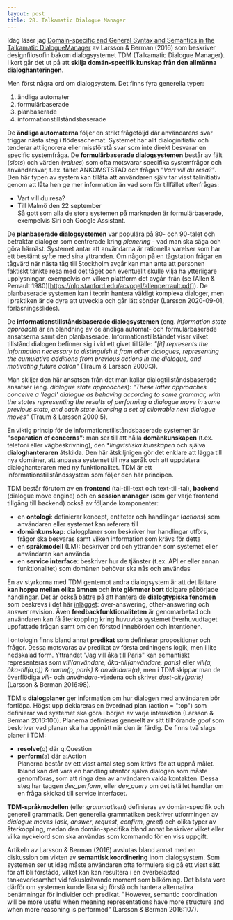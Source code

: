 ```yaml
---
layout: post
title: 28. Talkamatic Dialogue Manager
---
```


Idag läser jag [Domain-specific and General Syntax and Semantics in the Talkamatic DialogueManager](http://www.cssp.cnrs.fr/eiss11/eiss11_larsson-and-berman.pdf) av Larsson & Berman (2016) som beskriver designfilosofin bakom dialogsystemet TDM (Talkamatic Dialogue Manager). I kort går det ut på att **skilja domän-specifik kunskap från den allmänna dialoghanteringen**. 

Men först några ord om dialogsystem. Det finns fyra generella typer:<br>
1) ändliga automater<br>
2) formulärbaserade<br>
3) planbaserade<br>
4) informationstillståndsbaserade<br>

De **ändliga automaterna** följer en strikt frågeföljd där användarens svar triggar nästa steg i flödesschemat. Systemet har allt dialoginitiativ och tenderar att ignorera eller missförstå svar som inte direkt besvarar en specific systemfråga. De **formulärbaserade dialogsystemen** består av fält (*slots*) och värden (*values*) som ofta motsvarar specifika systemfrågor och användarsvar, t.ex. fältet ANKOMSTSTAD och frågan *"Vart vill du resa?"*. Den här typen av system kan tillåta att användaren själv tar visst talinitiativ genom att låta hen ge mer information än vad som för tillfället efterfrågas:<br>
- Vart vill du resa?<br>
- Till Malmö den 22 september<br>
Så gott som alla de stora systemen på marknaden är formulärbaserade, exempelvis Siri och Google Assistant. 

De **planbaserade dialogsystemen** var populära på 80- och 90-talet och betraktar dialoger som centrerade kring *planering* - vad man ska säga och göra härnäst. Systemet antar att användarna är rationella varelser som har ett bestämt syfte med sina yttranden. Om någon på en tågstation frågar en tågvärd när nästa tåg till Stockholm avgår kan man anta att personen faktiskt tänkte resa med det tåget och eventuellt skulle vilja ha ytterligare upplysningar, exempelvis om vilken plattform det avgår ifrån (se (Allen & Perrault 1980)[https://nlp.stanford.edu/acvogel/allenperrault.pdf]). De planbaserade systemen kan i teorin hantera väldigt komplexa dialoger, men i praktiken är de dyra att utveckla och går lätt sönder (Larsson 2020-09-01, förläsningsslides).

De **informationstillståndsbaserade dialogsystemen** (eng. *information state approach*) är en blandning av de ändliga automat- och formulärbaserade ansatserna samt den planbaserade. Informationstillståndet visar vilket tillstånd dialogen befinner sig i vid ett givet tillfälle: *"[it] represents the information necessary to distinguish it from other dialogues, representing the cumulative additions from previous actions in the dialogue, and motivating future action"* (Traum & Larsson 2000:3). 

Man skiljer den här ansatsen från det man kallar dialogtillståndsbaserade ansatser (eng. *dialogue state approaches*): *"These latter approaches conceive a 'legal' dialogue as behaving according to some grammar, with the states representing the results of performing a dialogue move in some previous state, and each state licensing a set of allowable next dialogue moves"* (Traum & Larsson 2000:5). 

En viktig princip för de informationstillståndsbaserade systemen är **"separation of concerns"**: man ser till att hålla **domänkunskapen** (t.ex. telefoni eller vägbeskrivning), den **lingvistiska kunskapen* och själva **dialoghanteraren** åtskilda. Den här åtskiljnigen gör det enklare att lägga till nya domäner, att anpassa systemet till nya språk och att uppdatera dialoghanteraren med ny funktionalitet. TDM är ett informationstillståndssystem som följer den här principen. 

TDM består förutom av en **frontend** (tal-till-text och text-till-tal), **backend** (dialogue move engine) och en **session manager** (som ger varje frontend tillgång till backend) också av följande komponenter:<br>
- en **ontologi**: definierar koncept, entiteter och handlingar (*actions*) som användaren eller systemet kan referera till<br> 
- **domänkunskap**: dialogplaner som beskriver hur handlingar utförs, frågor ska besvaras samt vilken information som krävs för detta<br>  
- en **språkmodell** (LM): beskriver ord och yttranden som systemet eller användaren kan använda<br>
- en **service interface**: beskriver hur de tjänster (t.ex. API:er eller annan funktionalitet) som domänen behöver ska nås och användas<br>

En av styrkorna med TDM gentemot andra dialogsystem är att det lättare **kan hoppa mellan olika ämnen** och **inte glömmer bort** tidigare påbörjade handlingar. Det är också bättre på att hantera de **dialogtypiska fenomen** som beskrevs i det här [inlägget](https://datatjej.github.io/Larsson-(2015)-och-Larsson-(2017)/): over-answering, other-answering och answer revision. Även **feedbackfunktionaliteten** är genomarbetad och användaren kan få återkoppling kring huvuvida systemet överhuvudtaget uppfattade frågan samt om den förstod innebörden och intentionen.

I ontologin finns bland annat **predikat** som definierar propositioner och frågor. Dessa motsvaras av predikat av första ordningens logik, men i lite nedskalad form. Yttrandet "Jag vill åka till Paris" kan semantiskt representeras som *vill(användare, åka-till(användare, paris)* eller *vill(a, åka-till(a,p)) & namn(p, paris) & användare(a)*, men i TDM skippar man de överflödiga *vill*- och *användare*-värdena och skriver *dest-city(paris)* (Larsson & Berman 2016:98). 

TDM:s **dialogplaner** ger information om hur dialogen med användaren bör fortlöpa. Högst upp deklareras en övordnad plan (action = "top") som definierar vad systemet ska göra i början av varje interaktion (Larsson & Berman 2016:100). Planerna definieras generellt av sitt tillhörande *goal* som beskriver vad planan ska ha uppnått när den är färdig. De finns två slags planer i TDM:<br>
- **resolve**(q) där q:Question<br>
- **perform**(a) där a:Action<br>
Planerna består av ett visst antal steg som krävs för att uppnå målet. Ibland kan det vara en handling utanför själva dialogen som måste genomföras, som att ringa den av användaren valda kontakten. Dessa steg har taggen *dev_perform*, eller *dev_query* om det istället handlar om en fråga skickad till service interfacet.

**TDM-språkmodellen** (eller *grammatiken*) definieras av domän-specifik och generell grammatik. Den generella grammatiken beskriver utformingen av *dialogue moves* (*ask*, *answer*, *request*, *confirm*, *greet*) och olika typer av återkoppling, medan den domän-specifika bland annat beskriver vilket eller vilka nyckelord som ska användas som kommando för en viss uppgift.

Artikeln av Larsson & Berman (2016) avslutas bland annat med en diskussion om vikten av **semantisk koordinering** inom dialogsystem. Som systemen ser ut idag måste användaren ofta formulera sig på ett visst sätt för att bli förstådd, vilket kan kan resultera i en överbelastad tankeverksamhet vid fokuskrävande moment som bilkörning. Det bästa vore därför om systemen kunde lära sig förstå och hantera alternativa benämningar för individer och predikat. "However, semantic coordination will be more useful when meaning representations have more structure and when more reasoning is performed" (Larsson & Berman 2016:107).